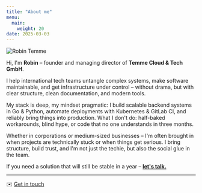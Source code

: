 ```yaml
---
title: "About me"
menu:
  main:
    weight: 20
date: 2025-03-03
---
```


<img src="../../robin.png" alt="Robin Temme" class="about-portrait"/>
<br>

Hi, I'm **Robin** – founder and managing director of **Temme Cloud & Tech GmbH**.

I help international tech teams untangle complex systems, make software maintainable, and get infrastructure under control – without drama, but with clear structure, clean documentation, and modern tools.

My stack is deep, my mindset pragmatic: I build scalable backend systems in Go & Python, automate deployments with Kubernetes & GitLab CI, and reliably bring things into production.
What I don't do: half-baked workarounds, blind hype, or code that no one understands in three months.

Whether in corporations or medium-sized businesses – I'm often brought in when projects are technically stuck or when things get serious. I bring structure, build trust, and I'm not just the techie, but also the social glue in the team.

If you need a solution that will still be stable in a year – [**let's talk.**](../contact)

---

✉️ [Get in touch](../contact)
